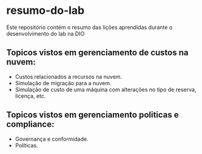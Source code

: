 # resumo-do-lab
Este repositório contém o resumo das lições aprendidas durante o desenvolvimento do lab na DIO

## Topicos vistos em gerenciamento de custos na nuvem:

- Custos relacionados a recursos na nuvem.
- Simulação de migração para a nuvem.
- Simulação de custo de uma máquina com alterações no tipo de reserva, licença, etc.

## Topicos vistos em gerenciamento politicas e compliance:

- Governança e conformidade.
- Políticas.
